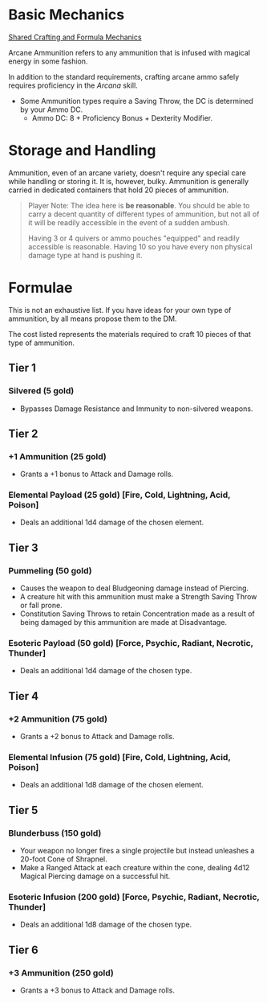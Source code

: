 ﻿# Basic Mechanics
[Shared Crafting and Formula Mechanics](consumable_shared_mechanics.md)

Arcane Ammunition refers to any ammunition that is infused with magical energy in some fashion.

In addition to the standard requirements, crafting arcane ammo safely requires proficiency in the *Arcana* skill.

* Some Ammunition types require a Saving Throw, the DC is determined by your Ammo DC.
	* Ammo DC: 8 + Proficiency Bonus + Dexterity Modifier.

# Storage and Handling
Ammunition, even of an arcane variety, doesn't require any special care while handling or storing it. It is, however, bulky. Ammunition is generally carried in dedicated containers that hold 20 pieces of ammunition.

> Player Note: The idea here is **be reasonable**. You should be able to carry a decent quantity of different types of ammunition, but not all of it will be readily accessible in the event of a sudden ambush.
>
> Having 3 or 4 quivers or ammo pouches "equipped" and readily accessible is reasonable. Having 10 so you have every non physical damage type at hand is pushing it.

# Formulae
This is not an exhaustive list. If you have ideas for your own type of ammunition, by all means propose them to the DM.

The cost listed represents the materials required to craft 10 pieces of that type of ammunition.
## Tier 1
### Silvered (5 gold)
* Bypasses Damage Resistance and Immunity to non-silvered weapons.
## Tier 2
### +1 Ammunition (25 gold)
* Grants a +1 bonus to Attack and Damage rolls.
### Elemental Payload (25 gold) [Fire, Cold, Lightning, Acid, Poison]
* Deals an additional 1d4 damage of the chosen element.

## Tier 3
### Pummeling (50 gold)
* Causes the weapon to deal Bludgeoning damage instead of Piercing.
* A creature hit with this ammunition must make a Strength Saving Throw or fall prone.
* Constitution Saving Throws to retain Concentration made as a result of being damaged by this ammunition are made at Disadvantage.
### Esoteric Payload (50 gold) [Force, Psychic, Radiant, Necrotic, Thunder]
* Deals an additional 1d4 damage of the chosen type.

## Tier 4
### +2 Ammunition (75 gold)
* Grants a +2 bonus to Attack and Damage rolls.
### Elemental Infusion (75 gold) [Fire, Cold, Lightning, Acid, Poison]
* Deals an additional 1d8 damage of the chosen element.

## Tier 5
### Blunderbuss (150 gold)
* Your weapon no longer fires a single projectile but instead unleashes a 20-foot Cone of Shrapnel.
* Make a Ranged Attack at each creature within the cone, dealing 4d12 Magical Piercing damage on a successful hit.
### Esoteric Infusion (200 gold) [Force, Psychic, Radiant, Necrotic, Thunder]
* Deals an additional 1d8 damage of the chosen type.

## Tier 6
### +3 Ammunition (250 gold)
* Grants a +3 bonus to Attack and Damage rolls.
